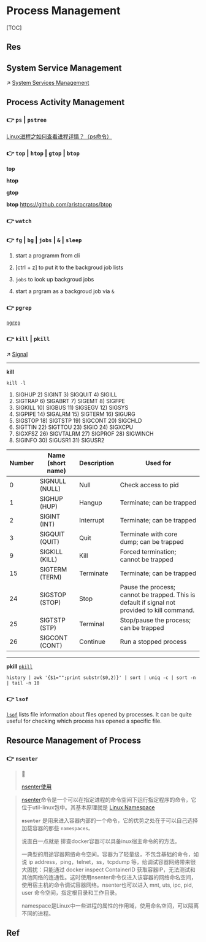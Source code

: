 # Process Management

[TOC]



## Res


## System Service Management
↗ [System Services Management](System%20Services%20Management/System%20Services%20Management.md)



## Process Activity Management
### 👉 `ps` | `pstree`

[Linux进程之如何查看进程详情？（ps命令）](https://juejin.cn/post/6844903721369862152#heading-1)


### 👉 `top` | `htop` | `gtop` | `btop`
**top**


**htop**


**gtop**


**btop**
https://github.com/aristocratos/btop


### 👉 `watch`


### 👉 `fg` | `bg` | `jobs` | `&` | `sleep`
1. start a programm from cli
2. [ctrl + z] to put it to the backgroud job lists
3. `jobs` to look up backgroud jobs

1. start a prgram as a backgroud job via `&`

[Linux Commands: jobs, bg, and fg | Redhat]: https://www.redhat.com/sysadmin/jobs-bg-fg



### 👉 `pgrep`
[`pgrep`](https://www.man7.org/linux/man-pages/man1/pgrep.1.html)


### 👉 `kill` | `pkill`
↗ [Signal](../../../../🧬%20Computer%20System/Operating%20System%20&%20OS%20Kernel%20(Theory%20Part)/OS%20Processes%20Management%20(CPU%20+%20Main%20Memory%20Resource)/IPC%20(Inter%20Process%20Communication)/Signal/Signal.md)

---
**kill**
```shell
kill -l
```
 1) SIGHUP  2) SIGINT   3) SIGQUIT  4) SIGILL
 5) SIGTRAP  6) SIGABRT  7) SIGEMT   8) SIGFPE
 9) SIGKILL 10) SIGBUS  11) SIGSEGV 12) SIGSYS
13) SIGPIPE 14) SIGALRM 15) SIGTERM 16) SIGURG
17) SIGSTOP 18) SIGTSTP 19) SIGCONT 20) SIGCHLD
21) SIGTTIN 22) SIGTTOU 23) SIGIO 24) SIGXCPU
25) SIGXFSZ 26) SIGVTALRM 27) SIGPROF 28) SIGWINCH
29) SIGINFO 30) SIGUSR1 31) SIGUSR2

|Number|Name (short name)|Description|Used for|
|---|---|---|---|
|0|SIGNULL (NULL)|Null|Check access to pid|
|1|SIGHUP (HUP)|Hangup|Terminate; can be trapped|
|2|SIGINT (INT)|Interrupt|Terminate; can be trapped|
|3|SIGQUIT (QUIT)|Quit|Terminate with core dump; can be trapped|
|9|SIGKILL (KILL)|Kill|Forced termination; cannot be trapped|
|15|SIGTERM (TERM)|Terminate|Terminate; can be trapped|
|24|SIGSTOP (STOP)|Stop|Pause the process; cannot be trapped. This is default if signal not provided to kill command.|
|25|SIGTSTP (STP)|Terminal|Stop/pause the process; can be trapped|
|26|SIGCONT (CONT)|Continue|Run a stopped process|

[👍 Linux / UNIX: Kill Command Examples]: https://www.cyberciti.biz/faq/unix-kill-command-examples/#2


---
**pkill**
[`pkill`](http://man7.org/linux/man-pages/man1/pgrep.1.html)


`history | awk '{$1="";print substr($0,2)}' | sort | uniq -c | sort -n | tail -n 10`


### 👉 `lsof`
[`lsof`](https://www.man7.org/linux/man-pages/man8/lsof.8.html) lists file information about files opened by processes. It can be quite useful for checking which process has opened a specific file.



## Resource Management of Process
### 👉 `nsenter`
>  🔗
>
>  [nsenter使用](https://www.cnblogs.com/edeny/p/15247306.html) 

> [nsenter](https://man7.org/linux/man-pages/man1/nsenter.1.html)命令是一个可以在指定进程的命令空间下运行指定程序的命令，它位于util-linux包中。其基本原理就是 [Linux Namespace](http://chengqian90.com/Linux%E5%86%85%E6%A0%B8/Linux-Namespace%E7%AE%80%E4%BB%8B.html) 
>
> **`nsenter`** 是用来进入容器内部的一个命令，它的优势之处在于可以自己选择加载容器的那些 `namespaces。`
>
> 说直白一点就是 排查docker容器可以具备inux宿主命令的的方法。
>
> 一典型的用途容器网络命令空间。容器为了轻量级，不包含基础的命令，如说 ip address，ping，telnet，ss，tcpdump 等，给调试容器网络带来很大困扰：只能通过 docker inspect ContainerID 获取容器IP，无法测试和其他网络的连通性。这时使用nsenter命令仅进入该容器的网络命名空间，使用宿主机的命令调试容器网络。nsenter也可以进入 mnt, uts, ipc, pid, user 命令空间，指定根目录和工作目录。
>
> namespace是Linux中一些进程的属性的作用域，使用命名空间，可以隔离不同的进程。



## Ref

